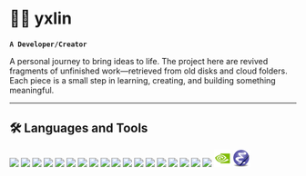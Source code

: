 # 🏄‍♂️ yxlin

**`A Developer/Creator`**

A personal journey to bring ideas to life.  The project here are revived fragments of unfinished work—retrieved from old disks and cloud folders.  Each piece is a small step in learning, creating, and building something meaningful.

---


## 🛠 Languages and Tools

<p align="left">
  <img src="https://cdn.jsdelivr.net/gh/devicons/devicon/icons/java/java-original.svg" width="30px"/>
  <img src="https://cdn.jsdelivr.net/gh/devicons/devicon/icons/git/git-original.svg" width="30px"/>
  <img src="https://cdn.jsdelivr.net/gh/devicons/devicon/icons/linux/linux-original.svg" width="30px"/>
  <img src="https://cdn.jsdelivr.net/gh/devicons/devicon/icons/html5/html5-plain.svg" width="30px"/>
  <img src="https://cdn.jsdelivr.net/gh/devicons/devicon/icons/css3/css3-plain.svg" width="30px"/>
  <img src="https://cdn.jsdelivr.net/gh/devicons/devicon/icons/python/python-original.svg" width="30px"/>
  <img src="https://cdn.jsdelivr.net/gh/devicons/devicon/icons/cplusplus/cplusplus-original.svg" width="30px"/>
  <img src="https://cdn.jsdelivr.net/gh/devicons/devicon/icons/c/c-original.svg" width="30px"/>
  <img src="https://cdn.jsdelivr.net/gh/devicons/devicon/icons/csharp/csharp-original.svg" width="30px"/>
  <img src="https://cdn.jsdelivr.net/gh/devicons/devicon/icons/microsoftsqlserver/microsoftsqlserver-plain-wordmark.svg" width="30px"/>
  <img src="https://cdn.jsdelivr.net/gh/devicons/devicon/icons/github/github-original-wordmark.svg" width="30px"/>
  <img src="https://cdn.jsdelivr.net/gh/devicons/devicon/icons/bash/bash-original.svg" width="30px"/>
  <img src="https://cdn.jsdelivr.net/gh/devicons/devicon/icons/fedora/fedora-original.svg" width="30px"/>
  <img src="https://cdn.jsdelivr.net/gh/devicons/devicon/icons/amazonwebservices/amazonwebservices-original-wordmark.svg" width="30px"/>
  <img src="https://cdn.jsdelivr.net/gh/devicons/devicon/icons/gcc/gcc-original.svg" width="30px"/>
  <img src="https://cdn.jsdelivr.net/gh/devicons/devicon/icons/matlab/matlab-original.svg" width="30px"/>
  <img src="https://cdn.jsdelivr.net/gh/devicons/devicon/icons/r/r-original.svg" width="30px"/>
  <img src="https://cdn.jsdelivr.net/gh/devicons/devicon/icons/ubuntu/ubuntu-plain.svg" width="30px"/>
  <img src="./icons/cuda/cuda.svg" width="30px"/>
  <img src="./icons/emacs/emacs.svg" width="30px"/>
</p>

